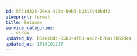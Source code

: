 ```yaml
---
id: 5f31d328-70ea-470b-b9b3-b2315943bdf2
blueprint: format
title: Betamax
service_categories:
  - video
updated_by: b548c8dc-55b3-4fb3-aa8c-b78417b65d44
updated_at: 1710181237
---
```

